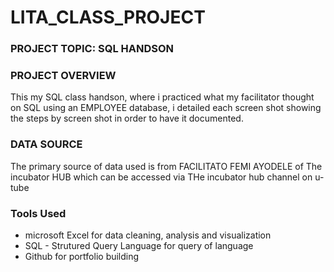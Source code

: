 # LITA_CLASS_PROJECT

### PROJECT TOPIC: SQL HANDSON
### PROJECT OVERVIEW
This my SQL class handson, where i practiced what my facilitator thought on SQL using an EMPLOYEE database, i detailed each screen shot showing the steps by screen shot in order to have it documented.
### DATA SOURCE
The primary source of data used is from FACILITATO FEMI AYODELE of The incubator HUB which can be accessed via THe incubator hub channel on u-tube
### Tools Used
- microsoft Excel for data cleaning, analysis and visualization
- SQL - Strutured Query Language for query of language
- Github for portfolio building

